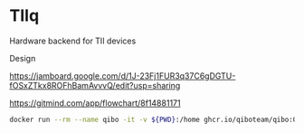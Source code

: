 # TIIq
Hardware backend for TII devices

Design

https://jamboard.google.com/d/1J-23Fj1FUR3q37C6gDGTU-fOSxZTkx8ROFhBamAvvvQ/edit?usp=sharing

https://gitmind.com/app/flowchart/8f14881171




```bash
docker run --rm --name qibo -it -v ${PWD}:/home ghcr.io/qiboteam/qibo:0.1.6
